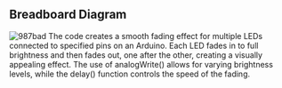 ## Breadboard Diagram
![987bad](https://github.com/user-attachments/assets/636bacc9-47b8-4dfc-abd3-c061c9ef03fe)
The code creates a smooth fading effect for multiple LEDs connected to specified pins on an Arduino. Each LED fades in to full brightness and then fades out, one after the other, creating a visually appealing effect. The use of analogWrite() allows for varying brightness levels, while the delay() function controls the speed of the fading.
